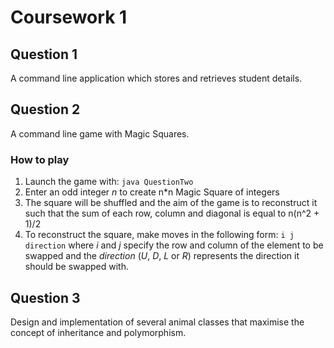 # Coursework 1 

## Question 1
A command line application which stores and retrieves student details. 

## Question 2 
A command line game with Magic Squares.

### How to play
1. Launch the game with: `java QuestionTwo`
2. Enter an odd integer *n* to create n*n Magic Square of integers
3. The square will be shuffled and the aim of the game is to reconstruct it such that the sum of each row, column and diagonal is equal to n(n^2 + 1)/2
4. To reconstruct the square, make moves in the following form: `i j direction` where *i* and *j* specify the row and column of the element to be swapped and the *direction* (*U*, *D*, *L* or *R*) represents the direction it should be swapped with.

## Question 3
Design and implementation of several animal classes that maximise the concept of inheritance and polymorphism.
